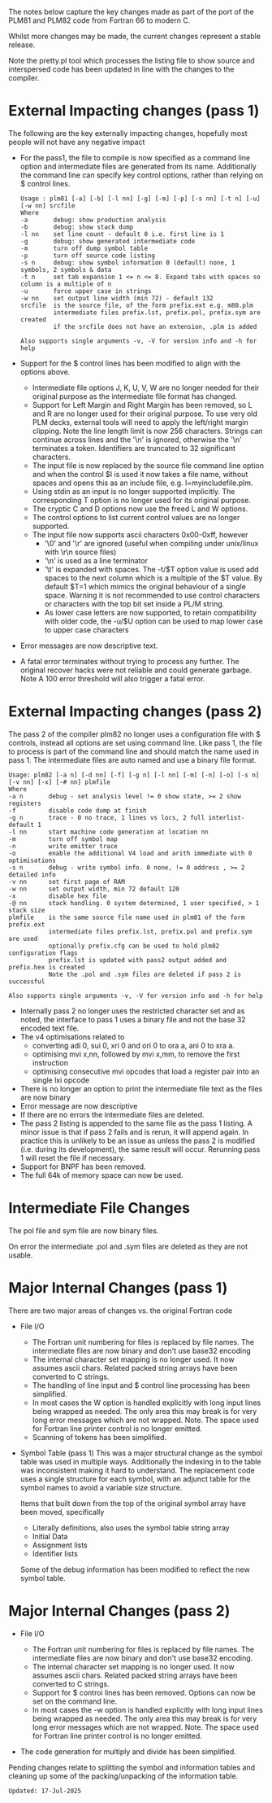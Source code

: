 The notes below capture the key changes made as part of the port of the PLM81 and PLM82 code from Fortran 66 to modern C.

Whilst more changes may be made, the current changes represent a stable release.

Note the pretty.pl tool which processes the listing file to show source and interspersed code has been updated in line with the changes to the compiler.

# External Impacting changes (pass 1)

The following are the key externally impacting changes, hopefully most people will not have any negative impact

- For the pass1, the file to compile is now specified as a command line option and intermediate files are generated from its name. Additionally the command line can specify key control options, rather than relying on $ control lines.

  ```
  Usage : plm81 [-a] [-b] [-l nn] [-g] [-m] [-p] [-s nn] [-t n] [-u] [-w nn] srcfile
  Where
  -a       debug: show production analysis
  -b       debug: show stack dump
  -l nn    set line count - default 0 i.e. first line is 1
  -g       debug: show generated intermediate code
  -m       turn off dump symbol table
  -p       turn off source code listing
  -s n     debug: show symbol information 0 (default) none, 1 symbols, 2 symbols & data
  -t n     set tab expansion 1 <= n <= 8. Expand tabs with spaces so column is a multiple of n
  -u       force upper case in strings
  -w nn    set output line width (min 72) - default 132
  srcfile  is the source file, of the form prefix.ext e.g. m80.plm
           intermediate files prefix.lst, prefix.pol, prefix.sym are created
           if the srcfile does not have an extension, .plm is added
  
  Also supports single arguments -v, -V for version info and -h for help
  ```

- Support for the $ control lines has been modified to align with the options above.
  - Intermediate file options J, K, U, V, W are no longer needed for their original purpose as the intermediate file format has changed.
  - Support for Left Margin and Right Margin has been removed, so L and R are no longer used for their original purpose. To use very old PLM decks, external tools will need to apply the left/right margin clipping.
    Note the line length limit is now 256 characters. Strings can continue across lines and the '\n' is ignored, otherwise the '\n' terminates a token. Identifiers are truncated to 32 significant characters.
  - The input file is now replaced by the source file command line option and when the control $I is used it now takes a file name, without spaces and opens this as an include file, e.g. I=myincludefile.plm.
  - Using stdin as an input is no longer supported implicitly. The corresponding T option is no longer used for its original purpose.
  - The cryptic C and D options now use the freed L and W options.
  - The control options to list current control values are no longer supported.
  - The input file now supports ascii characters 0x00-0xff, however
    - '\0' and '\r' are ignored (useful when compiling under unix/linux with \r\n source files)
    - '\n' is used as a line terminator
    - '\t' is expanded with spaces. The -t/$T option value is used add spaces to the next column which is a multiple of the $T value. By default $T=1 which mimics the original behaviour of a single space.
      Warning it is not recommended to use control characters or characters with the top bit set inside a PL/M string.
    - As lower case letters are now supported, to retain compatibility with older code, the -u/$U option can be used to map lower case to upper case characters
  
- Error messages are now descriptive text.

- A fatal error terminates without trying to process any further. The original recover hacks were not reliable and could generate garbage.
  Note A 100 error threshold will also trigger a fatal error.

# External Impacting changes (pass 2)

The pass 2 of the compiler plm82 no longer uses a configuration file with $ controls, instead all options are set using command line. Like pass 1, the file to process is part of the command line and should match the name used in pass 1. The intermediate files are auto named and use a binary file format.

```
Usage: plm82 [-a n] [-d nn] [-f] [-g n] [-l nn] [-m] [-n] [-o] [-s n] [-v nn] [-x] [-# nn] plmfile
Where
-a n       debug - set analysis level != 0 show state, >= 2 show registers
-f         disable code dump at finish
-g n       trace - 0 no trace, 1 lines vs locs, 2 full interlist- default 1
-l nn      start machine code generation at location nn
-m         turn off symbol map
-n         write emitter trace
-o         enable the additional V4 load and arith immediate with 0 optimisations
-s n       debug - write symbol info. 0 none, != 0 address , >= 2 detailed info
-v nn      set first page of RAM
-w nn      set output width, min 72 default 120
-x         disable hex file
-@ nn      stack handling. 0 system determined, 1 user specified, > 1 stack size
plmfile    is the same source file name used in plm81 of the form prefix.ext
           intermediate files prefix.lst, prefix.pol and prefix.sym are used
           optionally prefix.cfg can be used to hold plm82 configuration flags
           prefix.lst is updated with pass2 output added and prefix.hex is created
           Note the .pol and .sym files are deleted if pass 2 is successful
           
Also supports single arguments -v, -V for version info and -h for help
```

- Internally pass 2 no longer uses the restricted character set and as noted, the interface to pass 1 uses a binary file and not the base 32 encoded text file.
- The v4 optimisations related to
  - converting adi 0, sui 0, xri 0 and ori 0 to ora a, ani 0 to xra a.
  - optimising mvi x,nn, followed by mvi x,mm, to remove the first instruction
  - optimising consecutive mvi opcodes that load a register pair into an single lxi opcode
- There is no longer an option to print the intermediate file text as the files are now binary
- Error message are now descriptive
- If there are no errors the intermediate files are deleted.
- The pass 2 listing is appended to the same file as the pass 1 listing. A minor issue is that if pass 2 fails and is rerun, it will append again. In practice this is unlikely to be an issue as unless the pass 2 is modified (i.e. during its development), the same result will occur. Rerunning pass 1 will reset the file if necessary.
- Support for BNPF has been removed.
- The full 64k of memory space can now be used.

# Intermediate File Changes

The pol file and sym file are now binary files.

On error the intermediate .pol and .sym files are deleted as they are not usable.

# Major Internal Changes (pass 1)

There are two major areas of changes vs. the original Fortran code

- File I/O

  - The Fortran unit numbering for files is replaced by file names. The intermediate files are now binary and don't use base32 encoding
  - The internal character set mapping is no longer used. It now assumes ascii chars. Related packed string arrays have been converted to C strings.
  - The handling of line input and $ control line processing has been simplified.
  - In most cases the W option is handled explicitly with long input lines being wrapped as needed. The only area this may break is for very long error messages which are not wrapped.
    Note. The space used for Fortran line printer control is no longer emitted.
  - Scanning of tokens has been simplified.

- Symbol Table (pass 1)
  This was a major structural change as the symbol table was used in multiple ways. Additionally the indexing in to the table was inconsistent making it hard to understand. The replacement code uses a single structure for each symbol, with an adjunct table for the symbol names to avoid a variable size structure. 

  Items that built down from the top of the original symbol array have been moved, specifically

  - Literally definitions, also uses the symbol table string array
  - Initial Data
  - Assignment lists
  - Identifier lists

  Some of the debug information has been modified to reflect the new symbol table.

# Major Internal Changes (pass 2)

- File I/O

  - The Fortran unit numbering for files is replaced by file names. The intermediate files are now binary and don't use base32 encoding.
  - The internal character set mapping is no longer used. It now assumes ascii chars. Related packed string arrays have been converted to C strings.
  - Support for $ controi lines has been removed. Options can now be set on the command line.
  - In most cases the -w option is handled explicitly with long input lines being wrapped as needed. The only area this may break is for very long error messages which are not wrapped.
    Note. The space used for Fortran line printer control is no longer emitted.
- The code generation for multiply and divide has been simplified.

Pending changes relate to splitting the symbol and information tables and cleaning up some of the packing/unpacking of the information table.

```
Updated: 17-Jul-2025
```

